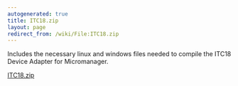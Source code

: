 ```yaml
---
autogenerated: true
title: ITC18.zip
layout: page
redirect_from: /wiki/File:ITC18.zip
---
```


Includes the necessary linux and windows files needed to compile the
ITC18 Device Adapter for Micromanager.

[ITC18.zip](/media/files/ITC18.zip)

